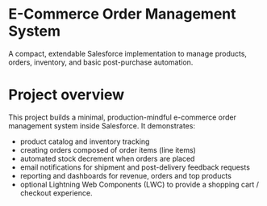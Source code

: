 # E-Commerce Order Management System
A compact, extendable Salesforce implementation to manage products, orders, inventory, and basic post-purchase automation.
# Project overview
This project builds a minimal, production-mindful e-commerce order management system inside Salesforce. It demonstrates:
- product catalog and inventory tracking  
- creating orders composed of order items (line items)  
- automated stock decrement when orders are placed  
- email notifications for shipment and post-delivery feedback requests  
- reporting and dashboards for revenue, orders and top products  
- optional Lightning Web Components (LWC) to provide a shopping cart / checkout experience.
